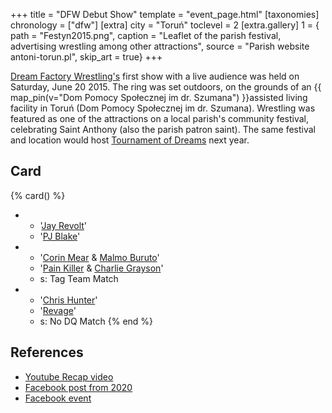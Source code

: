+++
title = "DFW Debut Show"
template = "event_page.html"
[taxonomies]
chronology = ["dfw"]
[extra]
city = "Toruń"
toclevel = 2
[extra.gallery]
1 = { path = "Festyn2015.png", caption = "Leaflet of the parish festival, advertising wrestling among other attractions", source = "Parish website antoni-torun.pl", skip_art = true}
+++

[Dream Factory Wrestling's](@/o/dfw.md) first show with a live audience was held on Saturday, June 20 2015. The ring was set outdoors, on the grounds of an {{ map_pin(v="Dom Pomocy Społecznej im dr. Szumana") }}assisted living facility in Toruń (Dom Pomocy Społecznej im dr. Szumana). Wrestling was featured as one of the attractions on a local parish's community festival, celebrating Saint Anthony (also the parish patron saint).
The same festival and location would host [Tournament of Dreams](@/e/dfw/2016-06-11-dfw-tournament-of-dreams-1.md) next year.

## Card

{% card() %}
- - '[Jay Revolt](@/w/jay-revolt.md)'
  - '[PJ Blake](@/w/pj-blake.md)'
- - '[Corin Mear](@/w/corin-mear.md) & [Malmo Buruto](@/w/malmo-buruto.md)'
  - '[Pain Killer](@/w/pain-killer.md) & [Charlie Grayson](@/w/madman-charlie.md)'
  - s: Tag Team Match
- - '[Chris Hunter](@/w/chris-hunter.md)'
  - '[Revage](@/w/rafael-kid.md)'
  - s: No DQ Match
{% end %}

## References

* [Youtube Recap video](https://www.youtube.com/watch?v=iWOEu1OakYk)
* [Facebook post from 2020](https://www.facebook.com/DreamFactoryWrestling/posts/pfbid02VbF5zWtSJw2qUi94o9jtEkUe2ZoiFfVTc4uyUpLnhUACHgtwcFssrgWC6KMjAQMgl)
* [Facebook event](https://www.facebook.com/events/387898834729356/)
